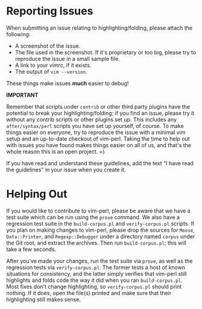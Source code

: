 # Reporting Issues

When submitting an issue relating to highlighting/folding, please attach the following:

  - A screenshot of the issue.
  - The file used in the screenshot.  If it's proprietary or too big, please try
    to reproduce the issue in a small sample file.
  - A link to your vimrc, if it exists.
  - The output of `vim --version`.

These things make issues **much** easier to debug!

**IMPORTANT**

Remember that scripts under `contrib` or other third party plugins have the potential to
break your highlighting/folding; if you find an issue, please try it without any contrib scripts or
other plugins set up.  This includes any `after/syntax/perl` scripts you have set up yourself, of course.
To make things easier on everyone, try to reproduce the issue with a minimal vim setup and an up-to-date
checkout of vim-perl.  Taking the time to help out with issues you have found makes things easier on all
of us, and that's the whole reason this is an open project. =)

If you have read and understand these guidelines, add the text "I have read the guidelines" in your issue
when you create it.

# Helping Out

If you would like to contribute to vim-perl, please be aware that we have a test suite which can
be run using the `prove` command.  We also have a regression test suite in the `build-corpus.pl`
and `verify-corpus.pl` scripts.  If you plan on making changes to vim-perl, please drop the sources
for `Moose`, `Data::Printer`, and `Regexp::Debugger` under a directory named `corpus` under the
Git root, and extract the archives.  Then run `build-corpus.pl`; this will take a few seconds.

After you've made your changes, run the test suite via `prove`, as well as the regression tests
via `verify-corpus.pl`.  The former tests a host of known situations for consistency, and the
latter simply verifies that vim-perl still highlights and folds code the way it did when you
ran `build-corpus.pl`.  Most fixes don't change highlighting, so `verify-corpus.pl` should print
nothing.  If it does, open the file(s) printed and make sure that their highlighting still makes
sense.
